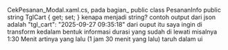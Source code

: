 CekPesanan_Modal.xaml.cs, pada bagian_
public class PesananInfo
public string TglCart { get; set; } kenapa menjadi string?
contoh output dari json adalah "tgl_cart": "2025-09-27 09:35:18"
dari ouput itu saya ingin di transform kedalam bentuk informasi durasi yang sudah di lewati
misalnya 1:30 Menit 
artinya yang lalu (1 jam 30 menit yang lalu)
taruh dalam ui <Label Text="" x:Name="L_DURASI"  TextColor="#B3b3b3" FontFamily="FontBold" FontSize="Caption" />
